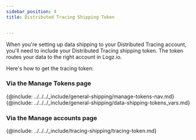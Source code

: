 ```yaml
---
sidebar_position: 4
title: Distributed Tracing Shipping Token


---
```


When you're setting up data shipping to your Distributed Tracing account, you'll need to include your Distributed Tracing shipping token. The token routes your data to the right account in Logz.io. 

Here's how to get the tracing token: 


### Via the Manage Tokens page

{@include: ../../../_include/general-shipping/manage-tokens-nav.md}
{@include: ../../../_include/general-shipping/data-shipping-tokens_vars.md} <!-- Nico -->


### Via the Manage accounts page

{@include: ../../../_include/tracing-shipping/tracing-token.md} <!-- Nico -->

